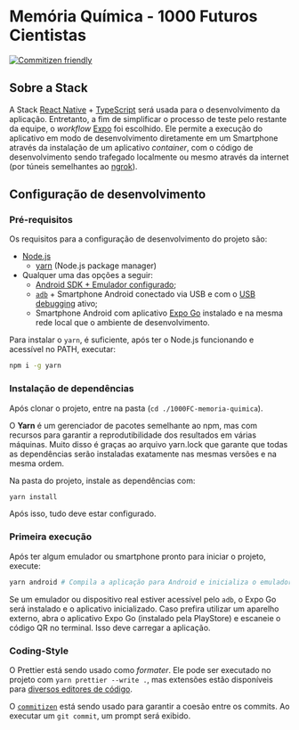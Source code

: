 # Memória Química - 1000 Futuros Cientistas

[![Commitizen friendly](https://img.shields.io/badge/commitizen-friendly-brightgreen.svg)](http://commitizen.github.io/cz-cli/)

## Sobre a Stack

A Stack [React Native](https://reactnative.dev/) + [TypeScript](https://www.typescriptlang.org/) será usada para o desenvolvimento da aplicação. Entretanto, a fim de simplificar o processo de teste pelo restante da equipe, o _workflow_ [Expo](https://expo.io/) foi escolhido. Ele permite a execução do aplicativo em modo de desenvolvimento diretamente em um Smartphone através da instalação de um aplicativo _container_, com o código de desenvolvimento sendo trafegado localmente ou mesmo através da internet (por túneis semelhantes ao [ngrok](https://ngrok.com/)).

## Configuração de desenvolvimento

### Pré-requisitos

Os requisitos para a configuração de desenvolvimento do projeto são:

- [Node.js](https://nodejs.org/en/)
  - [yarn](https://yarnpkg.com/getting-started/install) (Node.js package manager)
- Qualquer uma das opções a seguir:
  - [Android SDK + Emulador configurado](https://developer.android.com/studio);
  - [`adb`](https://developer.android.com/studio/command-line/adb) + Smartphone Android conectado via USB e com o [USB debugging](https://developer.android.com/studio/debug/dev-options#debugging) ativo;
  - Smartphone Android com aplicativo [Expo Go](https://play.google.com/store/apps/details?id=host.exp.exponent) instalado e na mesma rede local que o ambiente de desenvolvimento.

Para instalar o `yarn`, é suficiente, após ter o Node.js funcionando e acessível no PATH, executar:

```sh
npm i -g yarn
```

### Instalação de dependências

Após clonar o projeto, entre na pasta (`cd ./1000FC-memoria-quimica`).

O **Yarn** é um gerenciador de pacotes semelhante ao npm, mas com recursos para garantir a reprodutibilidade dos resultados em várias máquinas. Muito disso é graças ao arquivo yarn.lock que garante que todas as dependências serão instaladas exatamente nas mesmas versões e na mesma ordem.

Na pasta do projeto, instale as dependências com:

```sh
yarn install
```

Após isso, tudo deve estar configurado.

### Primeira execução

Após ter algum emulador ou smartphone pronto para iniciar o projeto, execute:

```sh
yarn android # Compila a aplicação para Android e inicializa o emulador, se disponível
```

Se um emulador ou dispositivo real estiver acessível pelo `adb`, o Expo Go será instalado e o aplicativo inicializado. Caso prefira utilizar um aparelho externo, abra o aplicativo Expo Go (instalado pela PlayStore) e escaneie o código QR no terminal. Isso deve carregar a aplicação.

### Coding-Style

O Prettier está sendo usado como _formater_. Ele pode ser executado no projeto com `yarn prettier --write .`, mas extensões estão disponíveis para [diversos editores de código](https://prettier.io/docs/en/editors.html).

O [`commitizen`](http://commitizen.github.io/cz-cli/) está sendo usado para garantir a coesão entre os commits. Ao executar um `git commit`, um prompt será exibido.

